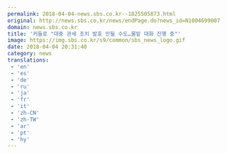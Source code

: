 ```yaml
---
permalink: 2018-04-04-news.sbs.co.kr--1825505873.html
original: http://news.sbs.co.kr/news/endPage.do?news_id=N1004699007
domain: news.sbs.co.kr
title: '커들로 "대중 관세 조치 발효 안될 수도…물밑 대화 진행 중"'
image: https://img.sbs.co.kr/s9/common/sbs_news_logo.gif
date: 2018-04-04 20:31:40
category: news
translations: 
 - 'en'
 - 'es'
 - 'de'
 - 'ru'
 - 'ja'
 - 'fr'
 - 'it'
 - 'zh-CN'
 - 'zh-TW'
 - 'ar'
 - 'pt'
 - 'hy'
---
```


